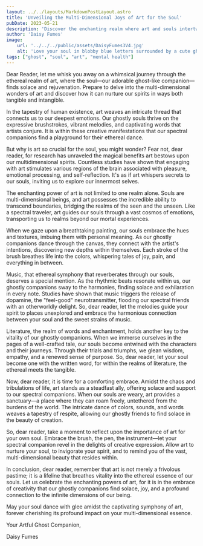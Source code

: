```yaml
---
layout: ../../layouts/MarkdownPostLayout.astro
title: 'Unveiling the Multi-Dimensional Joys of Art for the Soul'
pubDate: 2023-05-21
description: 'Discover the enchanting realm where art and souls intertwine in this whimsical and tongue-in-cheek exploration. Unveiling the multi-dimensional joys of art, this article takes you on a journey through the ethereal cosmos of creative expression, supported by real research. Delve into the magical benefits that art bestows upon our spectral companions and embrace the captivating power that art holds over our souls.'
author: 'Daisy Fumes'
image:
    url: '../../../public/assets/DaisyFumes3V4.jpg' 
    alt: 'Love your soul in blobby blue letters surrounded by a cute ghost, flowers, and hearts'
tags: ["ghost", "soul", "art", "mental health"]
---
```



Dear Reader, let me whisk you away on a whimsical journey through the ethereal realm of art, where the soul—our adorable ghost-like companion—finds solace and rejuvenation. Prepare to delve into the multi-dimensional wonders of art and discover how it can nurture our spirits in ways both tangible and intangible.

In the tapestry of human existence, art weaves an intricate thread that connects us to our deepest emotions. Our ghostly souls thrive on the expressive brushstrokes, vibrant melodies, and captivating words that artists conjure. It is within these creative manifestations that our spectral companions find a playground for their ethereal dance.

But why is art so crucial for the soul, you might wonder? Fear not, dear reader, for research has unraveled the magical benefits art bestows upon our multidimensional spirits. Countless studies have shown that engaging with art stimulates various regions of the brain associated with pleasure, emotional processing, and self-reflection. It's as if art whispers secrets to our souls, inviting us to explore our innermost selves.

The enchanting power of art is not limited to one realm alone. Souls are multi-dimensional beings, and art possesses the incredible ability to transcend boundaries, bridging the realms of the seen and the unseen. Like a spectral traveler, art guides our souls through a vast cosmos of emotions, transporting us to realms beyond our mortal experiences.

When we gaze upon a breathtaking painting, our souls embrace the hues and textures, imbuing them with personal meaning. As our ghostly companions dance through the canvas, they connect with the artist's intentions, discovering new depths within themselves. Each stroke of the brush breathes life into the colors, whispering tales of joy, pain, and everything in between.

Music, that ethereal symphony that reverberates through our souls, deserves a special mention. As the rhythmic beats resonate within us, our ghostly companions sway to the harmonies, finding solace and exhilaration in every note. Studies have shown that music triggers the release of dopamine, the "feel-good" neurotransmitter, flooding our spectral friends with an otherworldly delight. So, dear reader, let the melodies guide your spirit to places unexplored and embrace the harmonious connection between your soul and the sweet strains of music.

Literature, the realm of words and enchantment, holds another key to the vitality of our ghostly companions. When we immerse ourselves in the pages of a well-crafted tale, our souls become entwined with the characters and their journeys. Through their trials and triumphs, we glean wisdom, empathy, and a renewed sense of purpose. So, dear reader, let your soul become one with the written word, for within the realms of literature, the ethereal meets the tangible.

Now, dear reader, it is time for a comforting embrace. Amidst the chaos and tribulations of life, art stands as a steadfast ally, offering solace and support to our spectral companions. When our souls are weary, art provides a sanctuary—a place where they can roam freely, untethered from the burdens of the world. The intricate dance of colors, sounds, and words weaves a tapestry of respite, allowing our ghostly friends to find solace in the beauty of creation.

So, dear reader, take a moment to reflect upon the importance of art for your own soul. Embrace the brush, the pen, the instrument—let your spectral companion revel in the delights of creative expression. Allow art to nurture your soul, to invigorate your spirit, and to remind you of the vast, multi-dimensional beauty that resides within.

In conclusion, dear reader, remember that art is not merely a frivolous pastime; it is a lifeline that breathes vitality into the ethereal essence of our souls. Let us celebrate the enchanting powers of art, for it is in the embrace of creativity that our ghostly companions find solace, joy, and a profound connection to the infinite dimensions of our being.

May your soul dance with glee amidst the captivating symphony of art, forever cherishing its profound impact on your multi-dimensional essence.

Your Artful Ghost Companion,

Daisy Fumes